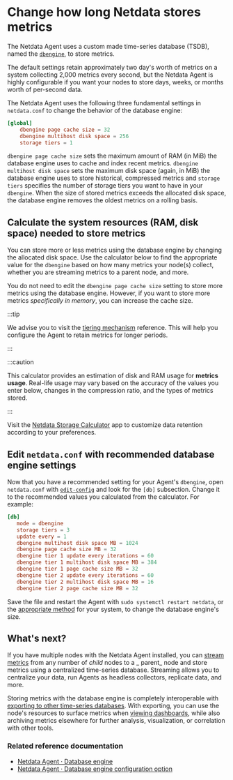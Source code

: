<!--
title: "Change how long Netdata stores metrics"
description: "With a single configuration change, the Netdata Agent can store days, weeks, or months of metrics at its famous per-second granularity."
custom_edit_url: https://github.com/netdata/netdata/edit/master/docs/store/change-metrics-storage.md
-->

# Change how long Netdata stores metrics

The Netdata Agent uses a custom made time-series database (TSDB), named the [`dbengine`](/database/engine/README.md), to store metrics.

The default settings retain approximately two day's worth of metrics on a system collecting 2,000 metrics every second,
but the Netdata Agent is highly configurable if you want your nodes to store days, weeks, or months worth of per-second
data.

The Netdata Agent uses the following three fundamental settings in `netdata.conf` to change the behavior of the database engine:

```conf
[global]
    dbengine page cache size = 32
    dbengine multihost disk space = 256
    storage tiers = 1
```

`dbengine page cache size` sets the maximum amount of RAM (in MiB) the database engine uses to cache and index recent
metrics.
`dbengine multihost disk space` sets the maximum disk space (again, in MiB) the database engine uses to store
historical, compressed metrics and `storage tiers` specifies the number of storage tiers you want to have in
your `dbengine`. When the size of stored metrics exceeds the allocated disk space, the database engine removes the
oldest metrics on a rolling basis.

## Calculate the system resources (RAM, disk space) needed to store metrics

You can store more or less metrics using the database engine by changing the allocated disk space. Use the calculator
below to find the appropriate value for the `dbengine` based on how many metrics your node(s) collect, whether you are
streaming metrics to a parent node, and more.

You do not need to edit the `dbengine page cache size` setting to store more metrics using the database engine. However,
if you want to store more metrics _specifically in memory_, you can increase the cache size.

:::tip

We advise you to visit the [tiering mechanism](/database/engine/README.md#tiering) reference. This will help you
configure the Agent to retain metrics for longer periods.

:::

:::caution

This calculator provides an estimation of disk and RAM usage for **metrics usage**. Real-life usage may vary based on
the accuracy of the values you enter below, changes in the compression ratio, and the types of metrics stored.

:::

Visit the [Netdata Storage Calculator](https://netdata-storage-calculator.herokuapp.com/) app to customize 
data retention according to your preferences.

## Edit `netdata.conf` with recommended database engine settings

Now that you have a recommended setting for your Agent's `dbengine`, open `netdata.conf` with
[`edit-config`](/docs/configure/nodes.md#use-edit-config-to-edit-configuration-files) and look for the `[db]`
subsection. Change it to the recommended values you calculated from the calculator. For example:

```conf
[db]
   mode = dbengine
   storage tiers = 3
   update every = 1
   dbengine multihost disk space MB = 1024
   dbengine page cache size MB = 32
   dbengine tier 1 update every iterations = 60
   dbengine tier 1 multihost disk space MB = 384
   dbengine tier 1 page cache size MB = 32
   dbengine tier 2 update every iterations = 60
   dbengine tier 2 multihost disk space MB = 16
   dbengine tier 2 page cache size MB = 32
```

Save the file and restart the Agent with `sudo systemctl restart netdata`, or
the [appropriate method](/docs/configure/start-stop-restart.md) for your system, to change the database engine's size.

## What's next?

If you have multiple nodes with the Netdata Agent installed, you
can [stream metrics](/docs/metrics-storage-management/how-streaming-works.mdx) from any number of _child_ nodes to a _
parent_ node and store metrics using a centralized time-series database. Streaming allows you to centralize your data,
run Agents as headless collectors, replicate data, and more.

Storing metrics with the database engine is completely interoperable
with [exporting to other time-series databases](/docs/export/external-databases.md). With exporting, you can use the
node's resources to surface metrics when [viewing dashboards](/docs/visualize/interact-dashboards-charts.md), while also
archiving metrics elsewhere for further analysis, visualization, or correlation with other tools.

### Related reference documentation

- [Netdata Agent · Database engine](/database/engine/README.md)
- [Netdata Agent · Database engine configuration option](/daemon/config/README.md#[db]-section-options)


